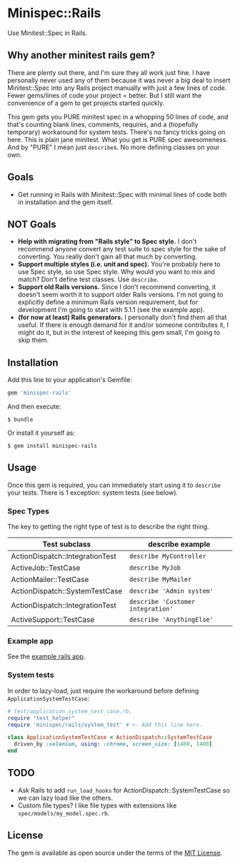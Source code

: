 # Minispec::Rails

Use Minitest::Spec in Rails.

## Why another minitest rails gem?

There are plenty out there, and I'm sure they all work just fine.
I have personally never used any of them because it was never a big deal to insert Minitest::Spec into any Rails project manually with just a few lines of code.
Fewer gems/lines of code your project = better.
But I still want the convenience of a gem to get projects started quickly.

This gem gets you PURE minitest spec in a whopping 50 lines of code, and that's counting blank lines, comments, requires, and a (hopefully temporary) workaround for system tests.
There's no fancy tricks going on here.
This is plain jane minitest.
What you get is PURE spec awesomeness.
And by "PURE" I mean just `describe`s. No more defining classes on your own.

## Goals

* Get running in Rails with Minitest::Spec with minimal lines of code both in installation and the gem itself.

## NOT Goals

* **Help with migrating from "Rails style" to Spec style.** I don't recommend anyone convert any test suite to spec style for the sake of converting. You really don't gain all that much by converting.
* **Support multiple styles (i.e. unit and spec).** You're probably here to use Spec style, so use Spec style. Why would you want to mix and match? Don't define test classes. Use `describe`.
* **Support old Rails versions.** Since I don't recommend converting, it doesn't seem worth it to support older Rails versions. I'm not going to explicitly define a minimum Rails version requirement, but for development I'm going to start with 5.1.1 (see the example app).
* **(for now at least) Rails generators.** I personally don't find them all that useful. If there is enough demand for it and/or someone contributes it, I might do it, but in the interest of keeping this gem small, I'm going to skip them.

## Installation

Add this line to your application's Gemfile:

```ruby
gem 'minispec-rails'
```

And then execute:

    $ bundle

Or install it yourself as:

    $ gem install minispec-rails

## Usage

Once this gem is required, you can immediately start using it to `describe` your tests.
There is 1 exception: system tests (see below).

### Spec Types

The key to getting the right type of test is to describe the right thing.

| Test subclass                   | describe example                  |
| ------------------------------- | --------------------------------- |
| ActionDispatch::IntegrationTest | `describe MyController`           |
| ActiveJob::TestCase             | `describe MyJob`                  |
| ActionMailer::TestCase          | `describe MyMailer`               |
| ActionDispatch::SystemTestCase  | `describe 'Admin system'`         |
| ActionDispatch::IntegrationTest | `describe 'Customer integration'` |
| ActiveSupport::TestCase         | `describe 'AnythingElse'`         |

### Example app

See the [example rails app](https://github.com/ordinaryzelig/minispec-rails-example).

### System tests

In order to lazy-load, just require the workaround before defining `ApplicationSystemTestCase`:

```ruby
# test/application_system_test_case.rb.
require "test_helper"
require 'minispec/rails/system_test' # <- Add this line here.

class ApplicationSystemTestCase < ActionDispatch::SystemTestCase
  driven_by :selenium, using: :chrome, screen_size: [1400, 1400]
end
```

## TODO

* Ask Rails to add `run_load_hooks` for ActionDispatch::SystemTestCase so we can lazy load like the others.
* Custom file types? I like file types with extensions like `spec/models/my_model.spec.rb`.

## License

The gem is available as open source under the terms of the [MIT License](http://opensource.org/licenses/MIT).
